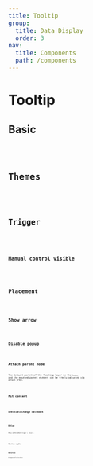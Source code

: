 ```yaml
---
title: Tooltip
group:
  title: Data Display
  order: 3
nav:
  title: Components
  path: /components
---
```


# Tooltip

## Basic

<code src="../examples/basic" />

## Themes

<code src="../examples/different-themes" />

## Trigger

<code src="../examples/trigger" />

### Manual control visible

<code src="../examples/manual-visible" />

## Placement

<code src="../examples/different-placement" />

## Show arrow

<code src="../examples/arrowless" />

## Disable popup

<code src="../examples/disabled" />

## Attach parent node

The default parent of the floating layer is the `body`, and the mounted parent element can be freely adjusted via `attach` prop.

<code src="../examples/attach" />

## Fit content

<code src="../examples/fit-content" />

## onVisibleChange callback

<code src="../examples/visible-callback" />

## Delay

Only works when `trigger = 'hover'`.

<code src="../examples/delay" />

## Custom style

<code src="../examples/custom-style" />

## Duration

disappear after duration.

<code src="../examples/duration" />

<API src="@casts/tooltip"></API>
